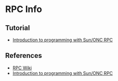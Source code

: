 # RPC Info

## Tutorial

* [Introduction to programming with Sun/ONC RPC](https://people.cs.rutgers.edu/~pxk/417/notes/rpc/index.html)

## References

* [RPC Wiki](https://en.wikipedia.org/wiki/Sun_RPC)
* [Introduction to programming with Sun/ONC RPC](https://people.cs.rutgers.edu/~pxk/417/notes/rpc/index.html)
